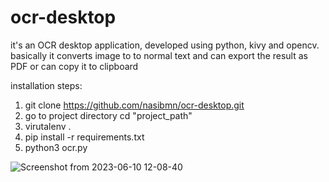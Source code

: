 # ocr-desktop
it's an OCR desktop application, developed using python, kivy and opencv. basically it converts image to to normal text and can export the result as PDF or can copy it to clipboard

installation steps:

1. git clone https://github.com/nasibmn/ocr-desktop.git
2. go to project directory cd "project_path"
3. virutalenv .
4. pip install -r requirements.txt
5. python3 ocr.py


![Screenshot from 2023-06-10 12-08-40](https://github.com/nasibmn/ocr-desktop/assets/81517449/5357bdee-a341-44c2-8c33-4f992e342cdf)
